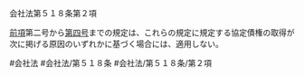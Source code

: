 会社法第５１８条第２項

[前項](会社法＿＿＿＿第５１８条第１項)第二号から[第四号](会社法＿＿＿＿第５１８条第２項第４号)までの規定は、これらの規定に規定する協定債権の取得が次に掲げる原因のいずれかに基づく場合には、適用しない。

#会社法
#会社法/第５１８条
#会社法/第５１８条/第２項
